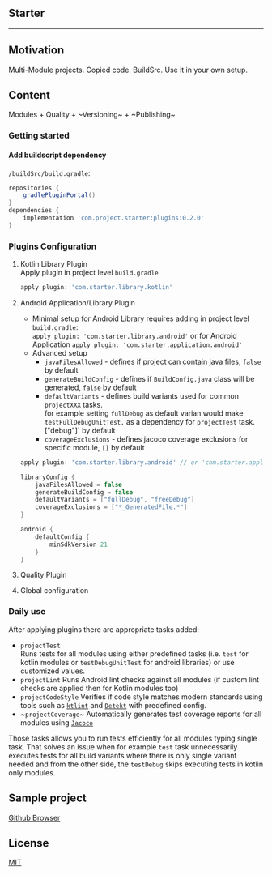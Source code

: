 ## Starter
___

## Motivation

Multi-Module projects. Copied code. BuildSrc. Use it in your own setup.

## Content

Modules + Quality + ~Versioning~ + ~Publishing~

### Getting started

#### Add buildscript dependency

 `/buildSrc/build.gradle`:
``` groovy
repositories {
    gradlePluginPortal()
}
dependencies {
    implementation 'com.project.starter:plugins:0.2.0'
}
```

### Plugins Configuration
1. Kotlin Library Plugin  
    Apply plugin in project level `build.gradle`

    ``` groovy
    apply plugin: 'com.starter.library.kotlin'
    ```

1. Android Application/Library Plugin
    - Minimal setup for Android Library requires adding in project level `build.gradle`:  
    `apply plugin: 'com.starter.library.android'`
    or for Android Application
    `apply plugin: 'com.starter.application.android'`
    - Advanced setup
        - `javaFilesAllowed` - defines if project can contain java files, `false` by default
        - `generateBuildConfig` - defines if `BuildConfig.java` class will be generated, `false` by default
        - `defaultVariants` - defines build variants used for common `projectXXX` tasks.  
         for example setting `fullDebug` as default varian would make `testFullDebugUnitTest.` as a dependency for `projectTest` task. \["debug"\]` by default
        - `coverageExclusions` - defines jacoco coverage exclusions for specific module, `[]` by default

    ``` groovy
    apply plugin: 'com.starter.library.android' // or 'com.starter.application.android'

    libraryConfig {
        javaFilesAllowed = false
        generateBuildConfig = false
        defaultVariants = ["fullDebug", "freeDebug"]
        coverageExclusions = ["*_GeneratedFile.*"]
    }
    
    android {
        defaultConfig {
            minSdkVersion 21
        }
    }
    ```
1. Quality Plugin
2. Global configuration

### Daily use
After applying plugins there are appropriate tasks added:
- `projectTest`  
Runs tests for all modules using either predefined tasks (i.e. `test` for kotlin modules or `testDebugUnitTest` for android libraries) or use customized values.
- `projectLint`
Runs Android lint checks against all modules (if custom lint checks are applied then for Kotlin modules too)
- `projectCodeStyle`
Verifies if code style matches modern standards using tools such as [`ktlint`](https://github.com/pinterest/ktlint) and [`Detekt`](https://github.com/arturbosch/detekt) with predefined config.
- ~`projectCoverage`~
Automatically generates test coverage reports for all modules using [`Jacoco`](https://github.com/jacoco/jacoco)

Those tasks allows you to run tests efficiently for all modules typing single task.
That solves an issue when for example `test` task unnecessarily executes tests for all build variants where there is only single variant needed
and from the other side, the `testDebug` skips executing tests in kotlin only modules.

## Sample project
[Github Browser](https://github.com/mateuszkwiecinski/github_browser)

## License
[MIT](/LICENSE)
